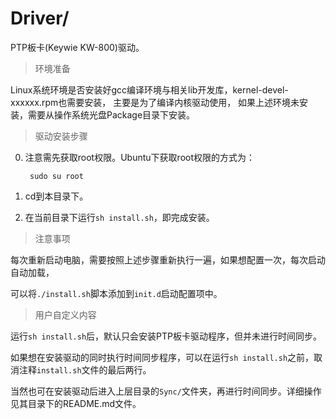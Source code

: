 # Driver/

PTP板卡(Keywie KW-800)驱动。

> 环境准备

Linux系统环境是否安装好gcc编译环境与相关lib开发库，kernel-devel-xxxxxx.rpm也需要安装，
主要是为了编译内核驱动使用， 如果上述环境未安装，需要从操作系统光盘Package目录下安装。

> 驱动安装步骤

0. 注意需先获取root权限。Ubuntu下获取root权限的方式为：

        sudo su root

1. cd到本目录下。

2. 在当前目录下运行`sh install.sh`，即完成安装。

> 注意事项

每次重新启动电脑，需要按照上述步骤重新执行一遍，如果想配置一次，每次启动自动加载，

可以将`./install.sh`脚本添加到`init.d`启动配置项中。

> 用户自定义内容

运行`sh install.sh`后，默认只会安装PTP板卡驱动程序，但并未进行时间同步。

如果想在安装驱动的同时执行时间同步程序，可以在运行`sh install.sh`之前，取消注释`install.sh`文件的最后两行。

当然也可在安装驱动后进入上层目录的`Sync/`文件夹，再进行时间同步。详细操作见其目录下的README.md文件。
